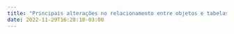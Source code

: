 ```yaml
---
title: "Principais alterações no relacionamento entre objetos e tabelas"
date: 2022-11-29T16:28:18-03:00
---
```


